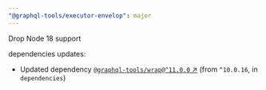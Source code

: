```yaml
---
"@graphql-tools/executor-envelop": major
---
```

Drop Node 18 support

dependencies updates:
  - Updated dependency [`@graphql-tools/wrap@^11.0.0` ↗︎](https://www.npmjs.com/package/@graphql-tools/wrap/v/11.0.0) (from `^10.0.16`, in `dependencies`)
